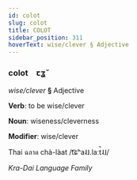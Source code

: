 ```yaml
---
id: colot
slug: colot
title: COLOT
sidebar_position: 311
hoverText: wise/clever § Adjective
---
```


### colot&emsp;<span kind="abugida">ꞇʓ̆</span>

*wise/clever* **§** Adjective

**Verb**: to be wise/clever

**Noun**: wiseness/cleverness

**Modifier**: wise/clever

Thai ฉลาด chà-làat /t͡ɕʰa˨˩.laːt̚˨˩/

*Kra-Dai Language Family*
